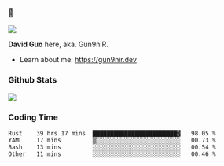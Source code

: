 ### 👋

![](https://komarev.com/ghpvc/?username=Gun9niR&label=Total+Views)

**David Guo** here, aka. Gun9niR.

- Learn about me: https://gun9nir.dev

### Github Stats

<img src="https://github-readme-stats.vercel.app/api?username=Gun9niR&count_private=true&show_icons=true&theme=vue-dark&hide_title=true">

### Coding Time

<!--START_SECTION:waka-->

```text
Rust    39 hrs 17 mins  ████████████████████████▓   98.05 %
YAML    17 mins         ▒░░░░░░░░░░░░░░░░░░░░░░░░   00.73 %
Bash    13 mins         ░░░░░░░░░░░░░░░░░░░░░░░░░   00.54 %
Other   11 mins         ░░░░░░░░░░░░░░░░░░░░░░░░░   00.46 %
```

<!--END_SECTION:waka-->
